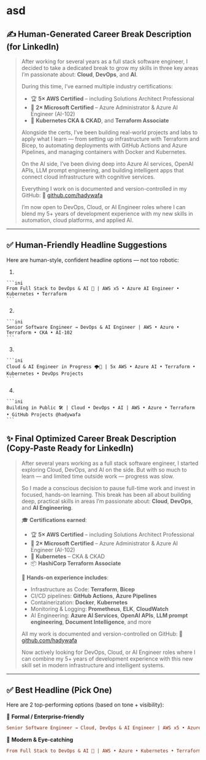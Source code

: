# asd

## ✍️ Human-Generated Career Break Description (for LinkedIn)

> After working for several years as a full stack software engineer, I decided to take a dedicated break to grow my skills in three key areas I’m passionate about: **Cloud**, **DevOps**, and **AI**.
>
> During this time, I’ve earned multiple industry certifications:
>
> - 🏆 **5× AWS Certified** – including Solutions Architect Professional
> - 💼 **2× Microsoft Certified** – Azure Administrator & Azure AI Engineer (AI-102)
> - 🐳 **Kubernetes CKA & CKAD**, and **Terraform Associate**
>
> Alongside the certs, I’ve been building real-world projects and labs to apply what I learn — from setting up infrastructure with Terraform and Bicep, to automating deployments with GitHub Actions and Azure Pipelines, and managing containers with Docker and Kubernetes.
>
> On the AI side, I’ve been diving deep into Azure AI services, OpenAI APIs, LLM prompt engineering, and building intelligent apps that connect cloud infrastructure with cognitive services.
>
> Everything I work on is documented and version-controlled in my GitHub:
> 🔗 [github.com/hadywafa](https://github.com/hadywafa)
>
> I’m now open to DevOps, Cloud, or AI Engineer roles where I can blend my 5+ years of development experience with my new skills in automation, cloud platforms, and applied AI.

---

## ✅ Human-Friendly Headline Suggestions

Here are human-style, confident headline options — not too robotic:

1.

    ```ini
    From Full Stack to DevOps & AI 🚀 | AWS x5 • Azure AI Engineer • Kubernetes • Terraform
    ```

2.

    ```ini
    Senior Software Engineer → DevOps & AI Engineer | AWS • Azure • Terraform • CKA • AI-102
    ```

3.

    ```ini
    Cloud & AI Engineer in Progress 🌩️🤖 | 5x AWS • Azure AI • Terraform • Kubernetes • DevOps Projects
    ```

4.

    ```ini
    Building in Public 🛠️ | Cloud • DevOps • AI | AWS • Azure • Terraform • GitHub Projects @hadywafa
    ```

## ✨ Final Optimized Career Break Description (Copy-Paste Ready for LinkedIn)

> After several years working as a full stack software engineer, I started exploring Cloud, DevOps, and AI on the side. But with so much to learn — and limited time outside work — progress was slow.
>
> So I made a conscious decision to pause full-time work and invest in focused, hands-on learning. This break has been all about building deep, practical skills in areas I’m passionate about: **Cloud**, **DevOps**, and **AI Engineering**.
>
> 🎓 **Certifications earned**:
>
> - 🏆 **5× AWS Certified** – including Solutions Architect Professional
> - 💼 **2× Microsoft Certified** – Azure Administrator & Azure AI Engineer (AI-102)
> - 🐳 **Kubernetes** – CKA & CKAD
> - 📦 **HashiCorp Terraform Associate**
>
> 🔧 **Hands-on experience includes**:
>
> - Infrastructure as Code: **Terraform**, **Bicep**
> - CI/CD pipelines: **GitHub Actions**, **Azure Pipelines**
> - Containerization: **Docker**, **Kubernetes**
> - Monitoring & Logging: **Prometheus**, **ELK**, **CloudWatch**
> - AI Engineering: **Azure AI Services**, **OpenAI APIs**, **LLM prompt engineering**, **Document Intelligence**, and more
>
> All my work is documented and version-controlled on GitHub:
> 🔗 [github.com/hadywafa](https://github.com/hadywafa)
>
> Now actively looking for DevOps, Cloud, or AI Engineer roles where I can combine my 5+ years of development experience with this new skill set in modern infrastructure and intelligent systems.

---

## ✅ Best Headline (Pick One)

Here are 2 top-performing options (based on tone + visibility):

🔹 **Formal / Enterprise‑friendly**

```ini
Senior Software Engineer → Cloud, DevOps & AI Engineer | AWS x5 • Azure AI • Terraform • CKA
```

🔹 **Modern & Eye-catching**

```ini
From Full Stack to DevOps & AI 🚀 | AWS • Azure • Kubernetes • Terraform • AI Engineer (AI-102)
```
